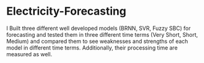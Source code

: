# Electricity-Forecasting
I Built three different well developed models (BRNN, SVR, Fuzzy SBC) for forecasting and tested them in three different time terms (Very Short, Short, Medium) and compared them to see weaknesses and strengths of each model in different time terms. Additionally, their processing time are measured as well.
